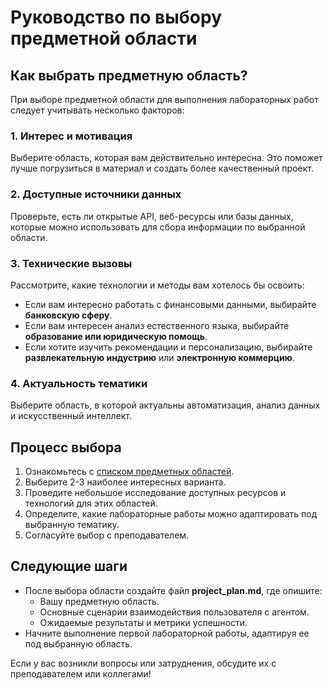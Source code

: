 # Руководство по выбору предметной области

## Как выбрать предметную область?

При выборе предметной области для выполнения лабораторных работ следует учитывать несколько факторов:

### 1. Интерес и мотивация
Выберите область, которая вам действительно интересна. Это поможет лучше погрузиться в материал и создать более качественный проект.

### 2. Доступные источники данных
Проверьте, есть ли открытые API, веб-ресурсы или базы данных, которые можно использовать для сбора информации по выбранной области.

### 3. Технические вызовы
Рассмотрите, какие технологии и методы вам хотелось бы освоить:
- Если вам интересно работать с финансовыми данными, выбирайте **банковскую сферу**.
- Если вам интересен анализ естественного языка, выбирайте **образование или юридическую помощь**.
- Если хотите изучить рекомендации и персонализацию, выбирайте **развлекательную индустрию** или **электронную коммерцию**.

### 4. Актуальность тематики
Выберите область, в которой актуальны автоматизация, анализ данных и искусственный интеллект.

## Процесс выбора

1. Ознакомьтесь с [списком предметных областей](domain_selection/README.md).
2. Выберите 2-3 наиболее интересных варианта.
3. Проведите небольшое исследование доступных ресурсов и технологий для этих областей.
4. Определите, какие лабораторные работы можно адаптировать под выбранную тематику.
5. Согласуйте выбор с преподавателем.

## Следующие шаги

- После выбора области создайте файл **project_plan.md**, где опишите:
  - Вашу предметную область.
  - Основные сценарии взаимодействия пользователя с агентом.
  - Ожидаемые результаты и метрики успешности.
- Начните выполнение первой лабораторной работы, адаптируя ее под выбранную область.

Если у вас возникли вопросы или затруднения, обсудите их с преподавателем или коллегами!
